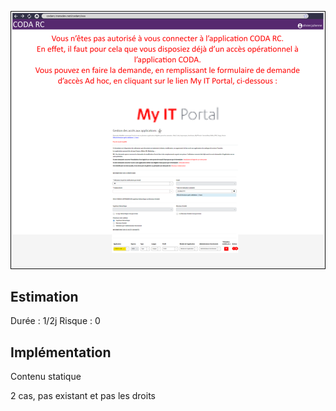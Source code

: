 ![Pasted image 20230125095419](../medias/Pasted%20image%2020230125095419.png)

## Estimation

Durée : 1/2j
Risque : 0

## Implémentation

Contenu statique

2 cas, pas existant et pas les droits